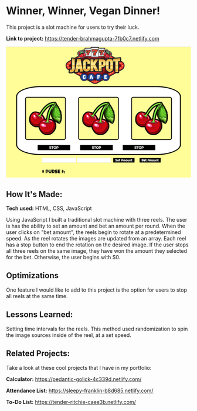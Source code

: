 # Winner, Winner, Vegan Dinner!
This project is a slot machine for users to try their luck.

**Link to project:** https://tender-brahmagupta-7fb0c7.netlify.com

![alt tag](screencap.png)

## How It's Made:

**Tech used:** HTML, CSS, JavaScript

Using JavaScript I built a traditional slot machine with three reels. The user is has the ability to set an amount and bet an amount per round. When the user clicks on "bet amount", the reels begin to rotate at a predetermined speed. As the reel rotates the images are updated from an array. Each reel has a stop button to end the rotation on the desired image. If the user stops all three reels on the same image, they have won the amount they selected for the bet. Otherwise, the user begins with $0.

## Optimizations

One feature I would like to add to this project is the option for users to stop all reels at the same time.

## Lessons Learned:

Setting time intervals for the reels. This method used randomization to spin the image sources inside of the reel, at a set speed.

## Related Projects:
Take a look at these cool projects that I have in my portfolio:

**Calculator:** https://pedantic-golick-4c339d.netlify.com/

**Attendance List:** https://sleepy-franklin-b8d685.netlify.com/

**To-Do List:** https://tender-ritchie-caee3b.netlify.com/
